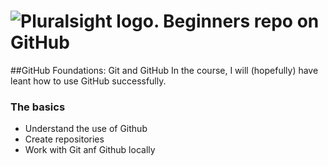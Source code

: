 # ![Pluralsight logo](https://gillcleerenpluralsight.blob.core.wondows.net/files/pluralsight-small.png). Beginners repo on GitHub

##GitHub Foundations: Git and GitHub
In the course, I will (hopefully) have leant how to use GitHub successfully.

### The basics
- Understand the use of Github
- Create repositories
- Work with Git anf Github locally
